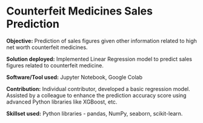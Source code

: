 # Counterfeit Medicines Sales Prediction                                                                                                                  
**Objective:** Prediction of sales figures given other information related to high net worth counterfeit medicines.

**Solution deployed:** Implemented Linear Regression model to predict sales figures related to counterfeit medicine.

**Software/Tool used:** Jupyter Notebook, Google Colab

**Contribution:** Individual contributor, developed a basic regression model. Assisted by a colleague to enhance the prediction accuracy score using advanced Python libraries like XGBoost, etc.

**Skillset used:** Python libraries - pandas, NumPy, seaborn, scikit-learn.
